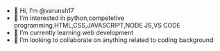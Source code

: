 - 👋 Hi, I’m @varunsh17
- 👀 I’m interested in python,competetive programming,HTML,CSS,JAVASCRIPT,NODE JS,VS CODE
- 🌱 I’m currently learning web development
- 💞️ I’m looking to collaborate on anything related to coding background

<!---
varunsh17/varunsh17 is a ✨ special ✨ repository because its `README.md` (this file) appears on your GitHub profile.
You can click the Preview link to take a look at your changes.
--->
